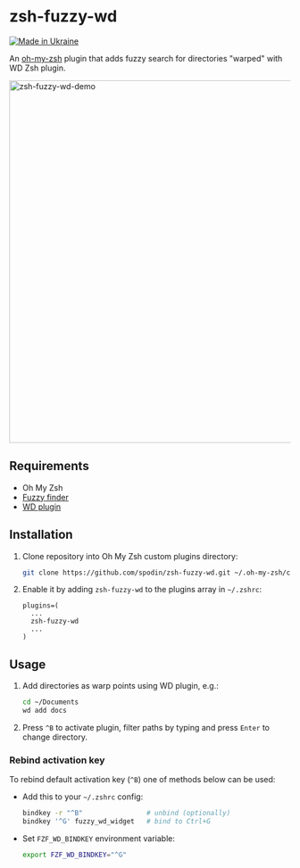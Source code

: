 # zsh-fuzzy-wd

[![Made in Ukraine](https://img.shields.io/badge/made_in-Ukraine-ffd700.svg?labelColor=0057b8)](https://ukraine.ua)

An [oh-my-zsh](https://ohmyz.sh) plugin that adds fuzzy search for directories "warped" with WD Zsh plugin.

<img width="650" alt="zsh-fuzzy-wd-demo" src="https://user-images.githubusercontent.com/8811713/138357543-0633e8ca-2f33-458f-b098-29384680580b.gif">

## Requirements

- Oh My Zsh
- [Fuzzy finder](https://github.com/junegunn/fzf)
- [WD plugin](https://github.com/ohmyzsh/ohmyzsh/blob/master/plugins/wd/README.md)

## Installation

1. Clone repository into Oh My Zsh custom plugins directory:

   ```bash
   git clone https://github.com/spodin/zsh-fuzzy-wd.git ~/.oh-my-zsh/custom/plugins/zsh-fuzzy-wd
   ```

2. Enable it by adding `zsh-fuzzy-wd` to the plugins array in `~/.zshrc`:

   ```
   plugins=(
     ...
     zsh-fuzzy-wd
     ...
   )  
   ``` 
   
## Usage

1. Add directories as warp points using WD plugin, e.g.:

   ```bash
   cd ~/Documents
   wd add docs
   ```
   
2. Press `^B` to activate plugin, filter paths by typing and press `Enter` to change directory. 

### Rebind activation key

To rebind default activation key (`^B`) one of methods below can be used:

- Add this to your `~/.zshrc` config:

  ```bash
  bindkey -r "^B"                # unbind (optionally)
  bindkey '^G' fuzzy_wd_widget   # bind to Ctrl+G
  ```
  
- Set `FZF_WD_BINDKEY` environment variable:

  ```bash
  export FZF_WD_BINDKEY="^G"
  ```
